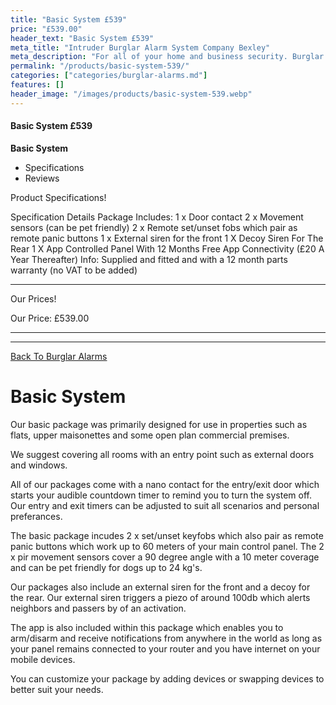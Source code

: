 ```yaml
---
title: "Basic System £539"
price: "£539.00"
header_text: "Basic System £539"
meta_title: "Intruder Burglar Alarm System Company Bexley"
meta_description: "For all of your home and business security. Burglar Alarm Servicing, Burglar Alarm Installation, Alarm Battery and CCTV packages. Call 020 8302 4065"
permalink: "/products/basic-system-539/"
categories: ["categories/burglar-alarms.md"]
features: []
header_image: "/images/products/basic-system-539.webp"
---
```


#### Basic System £539

**Basic System**

-   Specifications
-   Reviews

Product Specifications!

  Specification        Details
  Package Includes:    1 x Door contact
                       2 x Movement sensors (can be pet friendly)
                       2 x Remote set/unset fobs which pair as remote panic buttons
                       1 x External siren for the front
                       1 X Decoy Siren For The Rear
                       1 X App Controlled Panel With 12 Months Free App Connectivity (£20 A Year Thereafter)
  Info:                Supplied and fitted and with a 12 month parts warranty (no VAT to be added)
  -------------------- ---------------------------------------------------------------------------------------

Our Prices!

  Our Price:   £539.00
  ------------ ---------

------------------------------------------------------------------------

[ Back To Burglar Alarms](/categories/burglar-alarms/)

# Basic System 

Our basic package was primarily designed for use in properties such as flats, upper maisonettes and some open plan commercial premises.

We suggest covering all rooms with an entry point such as external doors and windows.

All of our packages come with a nano contact for the entry/exit door which starts your audible countdown timer to remind you to turn the system off. Our entry and exit timers can be adjusted to suit all scenarios and personal preferances.

The basic package incudes 2 x set/unset keyfobs which also pair as remote panic buttons which work up to 60 meters of your main control panel. The 2 x pir movement sensors cover a 90 degree angle with a 10 meter coverage and can be pet friendly for dogs up to 24 kg\'s.

Our packages also include an external siren for the front and a decoy for the rear. Our external siren triggers a piezo of around 100db which alerts neighbors and passers by of an activation.

The app is also included within this package which enables you to arm/disarm and receive notifications from anywhere in the world as long as your panel remains connected to your router and you have internet on your mobile devices.

You can customize your package by adding devices or swapping devices to better suit your needs.